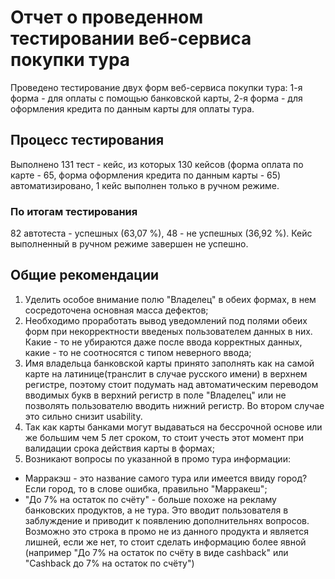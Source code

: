 # Отчет о проведенном тестировании веб-сервиса покупки тура
Проведено тестирование двух форм веб-сервиса покупки тура: 1-я форма - для оплаты с помощью банковской карты, 2-я форма - для оформления кредита по данным карты для оплаты тура.
## Процесс тестирования
Выполнено 131 тест - кейс, из которых 130 кейсов (форма оплата по карте - 65, форма оформления кредита по данным карты - 65) автоматизировано, 1 кейс выполнен только в ручном режиме.
### По итогам тестирования
82 автотеста - успешных (63,07 %), 48 - не успешных (36,92 %). Кейс выполненный в ручном режиме завершен не успешно.
## Общие рекомендации
1. Уделить особое внимание полю "Владелец" в обеих формах, в нем сосредоточена основная масса дефектов;
1. Необходимо проработать вывод уведомлений под полями обеих форм при некорректности введеных пользователем данных в них. Какие - то не убираются даже после ввода корректных данных, какие - то не соотносятся с типом неверного ввода;
1. Имя владельца банковской карты принято заполнять как на самой карте на латинице(транслит в случае русского имени) в верхнем регистре, поэтому стоит подумать над автоматическим переводом вводимых букв в верхний регистр в поле "Владелец" или не позволять пользователю вводить нижний регистр. Во втором случае это сильно снизит usability.
1. Так как карты банками могут выдаваться на бессрочной основе или же большим чем 5 лет сроком, то стоит учесть этот момент при валидации срока действия карты в формах;
1. Возникают вопросы по указанной в промо тура информации: 
  * Марракэш - это название самого тура или имеется ввиду город? Если город, то в слове ошибка, правильно "Марракеш";
  * "До 7% на остаток по счёту" - больше похоже на рекламу банковских продуктов, а не тура. Это вводит пользователя в заблуждение и приводит к появлению дополнительнях вопросов. Возможно это строка в промо не из данного продукта и является лишней, если же нет, то стоит сделать информацию более явной (например "До 7% на остаток по счёту в виде cashback" или "Сashback до 7% на остаток по счёту")  
